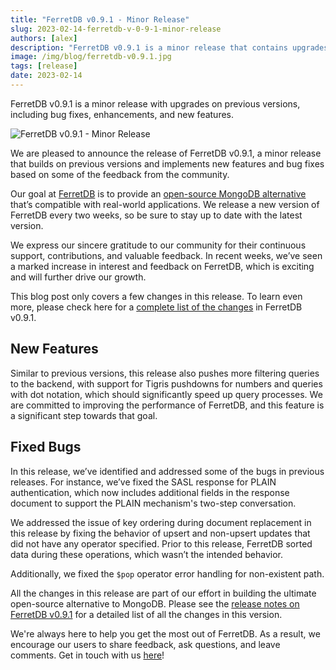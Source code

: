 ```yaml
---
title: "FerretDB v0.9.1 - Minor Release"
slug: 2023-02-14-ferretdb-v-0-9-1-minor-release
authors: [alex]
description: "FerretDB v0.9.1 is a minor release that contains upgrades on previous versions, including bug fixes, enhancements, and new features"
image: /img/blog/ferretdb-v0.9.1.jpg
tags: [release]
date: 2023-02-14
---
```


FerretDB v0.9.1 is a minor release with upgrades on previous versions, including bug fixes, enhancements, and new features.

![FerretDB v0.9.1 - Minor Release](/img/blog/ferretdb-v0.9.1.jpg)

<!--truncate-->

We are pleased to announce the release of FerretDB v0.9.1, a minor release that builds on previous versions and implements new features and bug fixes based on some of the feedback from the community.

Our goal at [FerretDB](https://www.ferretdb.io) is to provide an [open-source MongoDB alternative](https://blog.ferretdb.io/5-database-alternatives-mongodb-2023/) that’s compatible with real-world applications.
We release a new version of FerretDB every two weeks, so be sure to stay up to date with the latest version.

We express our sincere gratitude to our community for their continuous support, contributions, and valuable feedback.
In recent weeks, we’ve seen a marked increase in interest and feedback on FerretDB, which is exciting and will further drive our growth.

This blog post only covers a few changes in this release.
To learn even more, please check here for a [complete list of the changes](https://github.com/FerretDB/FerretDB/releases/tag/v0.9.1) in FerretDB v0.9.1.

## New Features

Similar to previous versions, this release also pushes more filtering queries to the backend, with support for Tigris pushdowns for numbers and queries with dot notation, which should significantly speed up query processes.
We are committed to improving the performance of FerretDB, and this feature is a significant step towards that goal.

## Fixed Bugs

In this release, we’ve identified and addressed some of the bugs in previous releases.
For instance, we’ve fixed the SASL response for PLAIN authentication, which now includes additional fields in the response document to support the PLAIN mechanism's two-step conversation.

We addressed the issue of key ordering during document replacement in this release by fixing the behavior of upsert and non-upsert updates that did not have any operator specified.
Prior to this release, FerretDB sorted data during these operations, which wasn’t the intended behavior.

Additionally, we fixed the `$pop` operator error handling for non-existent path.

All the changes in this release are part of our effort in building the ultimate open-source alternative to MongoDB.
Please see the [release notes on FerretDB v0.9.1](https://github.com/FerretDB/FerretDB/releases/tag/v0.9.1) for a detailed list of all the changes in this version.

We're always here to help you get the most out of FerretDB.
As a result, we encourage our users to share feedback, ask questions, and leave comments.
Get in touch with us [here](https://docs.ferretdb.io/#community)!
